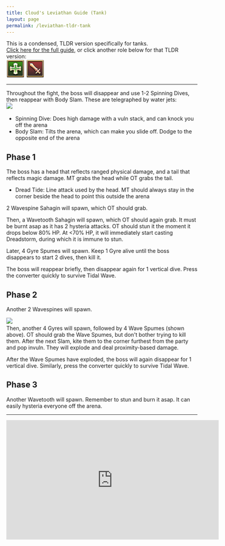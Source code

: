 ```yaml
---
title: Cloud's Leviathan Guide (Tank)
layout: page
permalink: /leviathan-tldr-tank
---
```


This is a condensed, TLDR version specifically for tanks.\
[Click here for the full guide](leviathan), or click another role below for that TLDR version:\
[![](../../images/icons/healer.png)](leviathan-tldr-healer)
[![](../../images/icons/dps.png)](leviathan-tldr-dps)

---

Throughout the fight, the boss will disappear and use 1-2 Spinning Dives, then reappear with Body Slam. These are telegraphed by water jets:\
<img class="border" src="images/leviathan-water-jet.png" height="300" />

- Spinning Dive: Does high damage with a vuln stack, and can knock you off the arena
- Body Slam: Tilts the arena, which can make you slide off. Dodge to the opposite end of the arena

## Phase 1

The boss has a head that reflects ranged physical damage, and a tail that reflects magic damage. MT grabs the head while OT grabs the tail.

- Dread Tide: Line attack used by the head. MT should always stay in the corner beside the head to point this outside the arena

2 Wavespine Sahagin will spawn, which OT should grab.

Then, a Wavetooth Sahagin will spawn, which OT should again grab. It must be burnt asap as it has 2 hysteria attacks. OT should stun it the moment it drops below 80% HP. At <70% HP, it will immediately start casting Dreadstorm, during which it is immune to stun.

Later, 4 Gyre Spumes will spawn. Keep 1 Gyre alive until the boss disappears to start 2 dives, then kill it.

The boss will reappear briefly, then disappear again for 1 vertical dive. Press the converter quickly to survive Tidal Wave.

## Phase 2

Another 2 Wavespines will spawn.

<img class="border" src="images/leviathan-wave-spume.png" width="200" />\
Then, another 4 Gyres will spawn, followed by 4 Wave Spumes (shown above). OT should grab the Wave Spumes, but don't bother trying to kill them. After the next Slam, kite them to the corner furthest from the party and pop invuln. They will explode and deal proximity-based damage.

After the Wave Spumes have exploded, the boss will again disappear for 1 vertical dive. Similarly, press the converter quickly to survive Tidal Wave.

## Phase 3

Another Wavetooth will spawn. Remember to stun and burn it asap. It can easily hysteria everyone off the arena.

---

<iframe width="560" height="315" src="https://www.youtube-nocookie.com/embed/2HHNnIJInFA" title="YouTube video player" frameborder="0" allow="accelerometer; autoplay; clipboard-write; encrypted-media; gyroscope; picture-in-picture; web-share" allowfullscreen></iframe>
